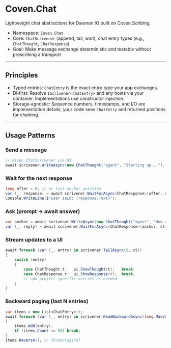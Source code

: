 # Coven.Chat

Lightweight chat abstractions for Daemon IO built on Coven.Scribing.

- Namespace: `Coven.Chat`
- Core: `ChatScrivener` (append, tail, wait), chat entry types (e.g., `ChatThought`, `ChatResponse`)
- Goal: Make message exchange deterministic and testable without prescribing a transport

---

## Principles

- Typed entries: `ChatEntry` is the exact entry type your app exchanges.
- DI‑first: Resolve `IScrivener<ChatEntry>` and any hosts via your container. Implementations use constructor injection.
- Storage‑agnostic: Sequence numbers, timestamps, and I/O are implementation details; your code sees `ChatEntry` and returned positions for chaining.

---

## Usage Patterns

### Send a message

```csharp
// Given ChatScrivener via DI
await scrivener.WriteAsync(new ChatThought("agent", "Starting up..."), ct);
```

### Wait for the next response

```csharp
long after = 0; // or last anchor position
var (_, response) = await scrivener.WaitForAsync<ChatResponse>(after, ct);
Console.WriteLine($"user said: {response.Text}");
```

### Ask (prompt → await answer)

```csharp
var anchor = await scrivener.WriteAsync(new ChatThought("agent", "How can I help?"), ct);
var (_, reply) = await scrivener.WaitForAsync<ChatResponse>(anchor, ct);
```

### Stream updates to a UI

```csharp
await foreach (var (_, entry) in scrivener.TailAsync(0, ct))
{
    switch (entry)
    {
        case ChatThought t:   ui.ShowThought(t);   break;
        case ChatResponse r:  ui.ShowResponse(r);  break;
        // add project‑specific entries as needed
    }
}
```

### Backward paging (last N entries)

```csharp
var items = new List<ChatEntry>();
await foreach (var (_, entry) in scrivener.ReadBackwardAsync(long.MaxValue, ct))
{
    items.Add(entry);
    if (items.Count == 50) break;
}
items.Reverse(); // chronological
```

